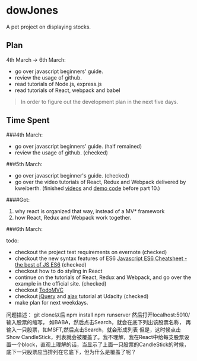 # dowJones
A pet project on displaying stocks.

## Plan
4th March -> 6th March:  

* go over javascript beginners' guide.
* review the usage of github.
* read tutorials of Node.js, express.js
* read tutorials of React, webpack and babel

> In order to figure out the development plan in the next five days.

## Time Spent 
###4th March:   

* go over javascript beginners' guide. (half remained)
* review the usage of github. (checked)

###5th March:

* go over javascript beginner's guide. (checked)
* go over the video tutorials of React, Redux and Webpack delivered by kweiberth. (finished [videos](https://www.youtube.com/playlist?list=PLQDnxXqV213JJFtDaG0aE9vqvp6Wm7nBg) and [demo code](https://github.com/RanchardZ/react-todo-list) before part 10.)

####Got:

1. why react is organized that way, instead of a MV* framework
2. how React, Redux and Webpack work together.


###6th March:

todo:

* checkout the project test requirements on evernote (checked)
* checkout the new syntax features of ES6 [Javascript ES6 Cheatsheet - the best of JS ES6](https://www.youtube.com/watch?v=LmL0Gh193M0) (checked)
* checkout how to do styling in React
* continue on the tutorials of React, Redux and Webpack, and go over the example in the official site. (checked)
* checkout [TodoMVC](http://todomvc.com/examples/react)
* checkout [jQuery](https://www.youtube.com/watch?v=YzR-Iv2l8sE&list=PLAwxTw4SYaPkk4k42lGH3l-MlojoNFBFI) and [ajax](https://www.youtube.com/watch?v=P5JlebbqzTQ&list=PLAwxTw4SYaPkZTDQ0vR9BwkHnku9QRwqh) tutorial at Udacity (checked)
* make plan for next weekdays.

问题描述：
git clone以后
npm install 
npm runserver
然后打开localhost:5010/
输入股票的缩写， 如BABA，然后点击Search，就会在底下列出该股票名称，
再输入一只股票，如MSFT,然后点击Search，就会形成列表
但是，这时候点击Show CandleStick，列表就会被覆盖了。我不理解，我在React中给每支股票设置一个block，直观上理解的话，当显示了上面一只股票的CandleStick的时候，底下一只股票应当排列在它底下，但为什么是覆盖了呢？
